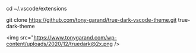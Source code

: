 cd ~/.vscode/extensions


git clone https://github.com/tony-garand/true-dark-vscode-theme.git true-dark-theme


<img src="https://www.tonygarand.com/wp-content/uploads/2020/12/truedark@2x.png />
